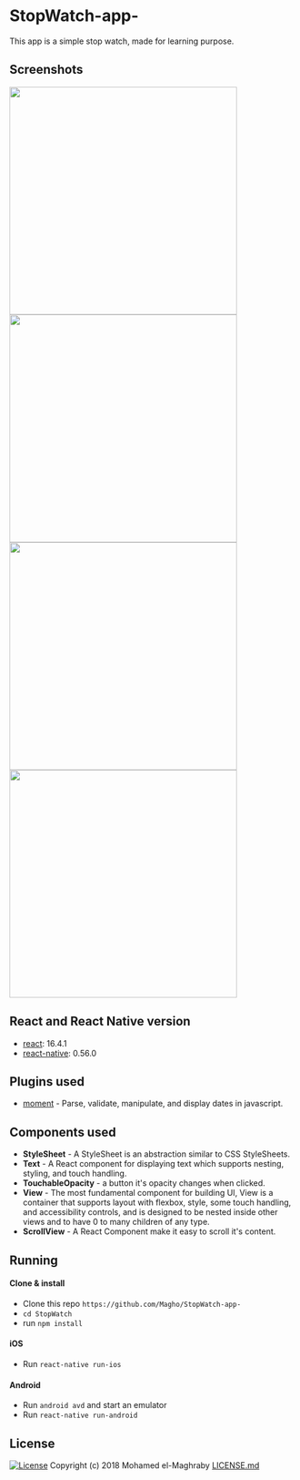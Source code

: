 # StopWatch-app-
This app is a simple stop watch, made for learning purpose.

## Screenshots

<img src="https://github.com/Magho/StopWatch-app-/blob/master/images/Screenshot_2018-08-25-22-49-20.png" width="400"> <img src="https://github.com/Magho/StopWatch-app-/blob/master/images/Screenshot_2018-08-25-22-49-25.png" width="400">  <img src="https://github.com/Magho/StopWatch-app-/blob/master/images/Screenshot_2018-08-25-22-49-31.png" width="400"> <img src="https://github.com/Magho/StopWatch-app-/blob/master/images/Screenshot_2018-08-25-22-49-42.png" width="400"> 

## React and React Native version

* [react](https://github.com/facebook/react): 16.4.1
* [react-native](https://github.com/facebook/react-native): 0.56.0

## Plugins used

* [moment](https://github.com/moment/moment) - Parse, validate, manipulate, and display dates in javascript.

## Components used

* **StyleSheet** - A StyleSheet is an abstraction similar to CSS StyleSheets.
* **Text** - A React component for displaying text which supports nesting, styling, and touch handling.
* **TouchableOpacity** - a button it's opacity changes when clicked.
* **View** - The most fundamental component for building UI, View is a container that supports layout with flexbox, style, some touch handling, and accessibility controls, and is designed to be nested inside other views and to have 0 to many children of any type.
* **ScrollView** - A React Component make it easy to scroll it's content.

## Running

#### Clone & install

* Clone this repo `https://github.com/Magho/StopWatch-app-`
* `cd StopWatch`
* run `npm install`

#### iOS

* Run `react-native run-ios`

#### Android

* Run `android avd` and start an emulator
* Run `react-native run-android`
## License 
[![License](http://img.shields.io/:license-mit-blue.svg?style=flat-square)](http://badges.mit-license.org)
Copyright (c) 2018 Mohamed el-Maghraby
[LICENSE.md](https://github.com/Magho/StopWatch-app-/blob/master/LICENSE)

